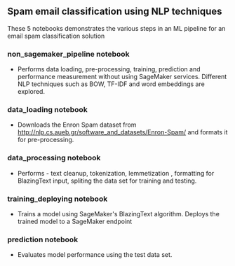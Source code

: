 ## Spam email classification using NLP techniques
These 5 notebooks demonstrates the various steps in an ML pipeline for an email spam classification solution

### non_sagemaker_pipeline notebook

 * Performs data loading, pre-processing, training, prediction and performance measurement without using SageMaker services. Different NLP techniques such as BOW, TF-IDF and word embeddings are explored.

### data_loading notebook

 * Downloads the Enron Spam dataset from http://nlp.cs.aueb.gr/software_and_datasets/Enron-Spam/ and formats it for pre-processing.

### data_processing notebook

 * Performs - text cleanup, tokenization, lemmetization , formatting for BlazingText input, spliting the data set for training and testing.

### training_deploying notebook

 * Trains a model using SageMaker's BlazingText algorithm. Deploys the trained model to a SageMaker endpoint

### prediction notebook

 * Evaluates model performance using the test data set.
